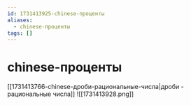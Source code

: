 ```yaml
---
id: 1731413925-chinese-проценты
aliases:
  - chinese-проценты
tags: []
---
```


# chinese-проценты
[[1731413766-chinese-дроби-рациональные-числа|дроби - рациональные числа]]
![[1731413928.png]]

